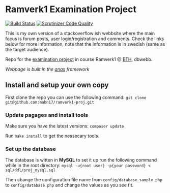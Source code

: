 # Ramverk1 Examination Project

[![Build Status](https://travis-ci.org/mabn17/ramverk1-proj.svg?branch=master)](https://travis-ci.org/mabn17/ramverk1-proj) [![Scrutinizer Code Quality](https://scrutinizer-ci.com/g/mabn17/ramverk1-proj/badges/quality-score.png?b=master)](https://scrutinizer-ci.com/g/mabn17/ramverk1-proj/?branch=master)

This is my own version of a stackoverflow ish webbsite where the main focus is forum posts, user login/registration and comments. Check the links below for more information, note that the information is in swedish (same as the target audience).

Repo for the [examination project](https://dbwebb.se/kurser/ramverk1-v2/kmom10) in course Ramverk1 @ [BTH](https://www.bth.se/eng/), dbwebb.

*Webpage is built in the [anax](https://github.com/canax) framework*

## Install and setup your own copy
First clone the repo you can use the following command: ```git clone git@github.com:mabn17/ramverk1-proj.git```

### Update pagages and install tools
Make sure you have the latest versions: ```composer update```

Run ```make install``` to get the nessecary tools.

### Set up the database
The database is witten in **MySQL** to set it up run the following command while in the root directory: 
```mysql -u{root user} -p{your password} < sql/ddl/proj_mysql.sql```

Then change the configuration file name from `config/database_sample.php` to `config/database.php` and change the values as you see fit.